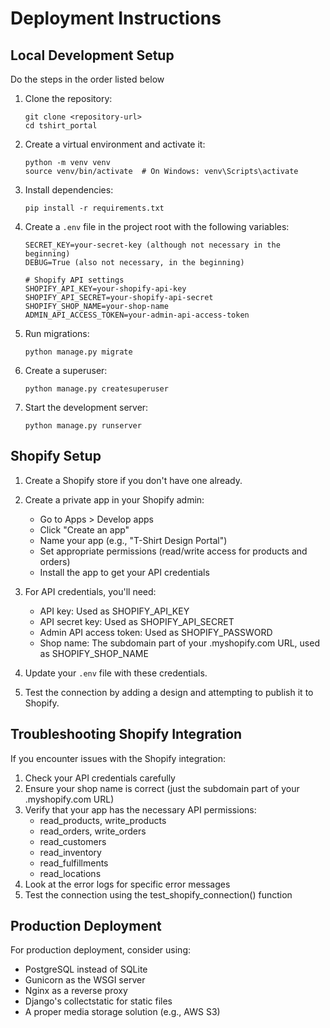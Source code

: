 # Deployment Instructions

## Local Development Setup
Do the steps in the order listed below

1. Clone the repository:
   ```
   git clone <repository-url>
   cd tshirt_portal
   ```

2. Create a virtual environment and activate it:
   ```
   python -m venv venv
   source venv/bin/activate  # On Windows: venv\Scripts\activate
   ```

3. Install dependencies:
   ```
   pip install -r requirements.txt
   ```

4. Create a `.env` file in the project root with the following variables:
   ```
   SECRET_KEY=your-secret-key (although not necessary in the beginning)
   DEBUG=True (also not necessary, in the beginning)
   
   # Shopify API settings
   SHOPIFY_API_KEY=your-shopify-api-key
   SHOPIFY_API_SECRET=your-shopify-api-secret
   SHOPIFY_SHOP_NAME=your-shop-name
   ADMIN_API_ACCESS_TOKEN=your-admin-api-access-token
   ```

5. Run migrations:
   ```
   python manage.py migrate
   ```

6. Create a superuser:
   ```
   python manage.py createsuperuser
   ```

7. Start the development server:
   ```
   python manage.py runserver
   ```

## Shopify Setup

1. Create a Shopify store if you don't have one already.

2. Create a private app in your Shopify admin:
   - Go to Apps > Develop apps
   - Click "Create an app"
   - Name your app (e.g., "T-Shirt Design Portal")
   - Set appropriate permissions (read/write access for products and orders)
   - Install the app to get your API credentials

3. For API credentials, you'll need:
   - API key: Used as SHOPIFY_API_KEY
   - API secret key: Used as SHOPIFY_API_SECRET 
   - Admin API access token: Used as SHOPIFY_PASSWORD
   - Shop name: The subdomain part of your .myshopify.com URL, used as SHOPIFY_SHOP_NAME

4. Update your `.env` file with these credentials.

5. Test the connection by adding a design and attempting to publish it to Shopify.

## Troubleshooting Shopify Integration

If you encounter issues with the Shopify integration:

1. Check your API credentials carefully
2. Ensure your shop name is correct (just the subdomain part of your .myshopify.com URL)
3. Verify that your app has the necessary API permissions:
   - read_products, write_products
   - read_orders, write_orders
   - read_customers
   - read_inventory 
   - read_fulfillments
   - read_locations
4. Look at the error logs for specific error messages
5. Test the connection using the test_shopify_connection() function

## Production Deployment

For production deployment, consider using:
- PostgreSQL instead of SQLite
- Gunicorn as the WSGI server
- Nginx as a reverse proxy
- Django's collectstatic for static files
- A proper media storage solution (e.g., AWS S3)

